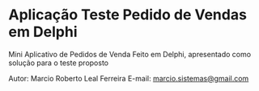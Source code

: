 # Aplicação Teste Pedido de Vendas em Delphi

Mini Aplicativo de Pedidos de Venda Feito em Delphi, apresentado como solução para o teste proposto


Autor: Marcio Roberto Leal Ferreira
E-mail: marcio.sistemas@gmail.com
